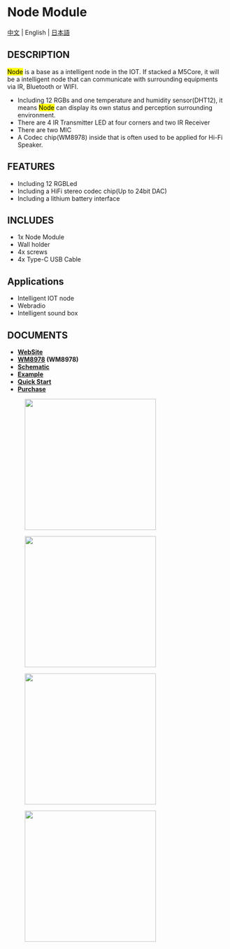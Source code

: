 # Node Module

[中文](/zh_CN/product_documents/bases/node_base) | English | [日本語](ja/product_documents/bases/node_base)

## DESCRIPTION

<mark>Node</mark> is a base as a intelligent node in the IOT. If stacked a M5Core, it will be a intelligent node that can communicate with surrounding equipments via IR, Bluetooth or WIFI.

* Including 12 RGBs and one temperature and humidity sensor(DHT12), it means <mark>Node</mark> can display its own status and perception surrounding environment.
* There are 4 IR Transmitter LED at four corners and two IR Receiver
* There are two MIC
* A Codec chip(WM8978) inside that is often used to be applied for Hi-Fi Speaker.

## FEATURES

-  Including 12 RGBLed
-  Including a HiFi stereo codec chip(Up to 24bit DAC)
-  Including a lithium battery interface

## INCLUDES

-  1x Node Module
-  Wall holder
-  4x screws
-  4x Type-C USB Cable


## Applications

-  Intelligent IOT node
-  Webradio
-  Intelligent sound box

## DOCUMENTS

- **[WebSite](https://m5stack.com)**
- **[WM8978](http://pdf1.alldatasheet.com/datasheet-pdf/view/96647/WOLFSON/WM8978.html) (WM8978)**
- **[Schematic](https://github.com/m5stack/M5StackModule-Node/tree/master/schematic)**
- **[Example](https://github.com/m5stack/M5StackModule-Node/tree/master/example)**
- **[Quick Start]()**
- **[Purchase](https://www.aliexpress.com/store/product/M5Stack-New-NODE-Samrt-Speaker-WM8978-Audio-Development-Board-I2S-Module-with-DHT12-Sensor-MIC-IR/3226069_32949773234.html)**

<figure>
    <img src="assets/img/product_pics/bases/node_01.jpg" height="300" width="300">
</figure>

<figure>
    <img src="assets/img/product_pics/bases/node_02.jpg" height="300" width="300">
</figure>

<figure>
    <img src="assets/img/product_pics/bases/node_03.jpg" height="300" width="300">
</figure>

<figure>
    <img src="assets/img/product_pics/bases/node_04.jpg" height="300" width="300">
</figure>